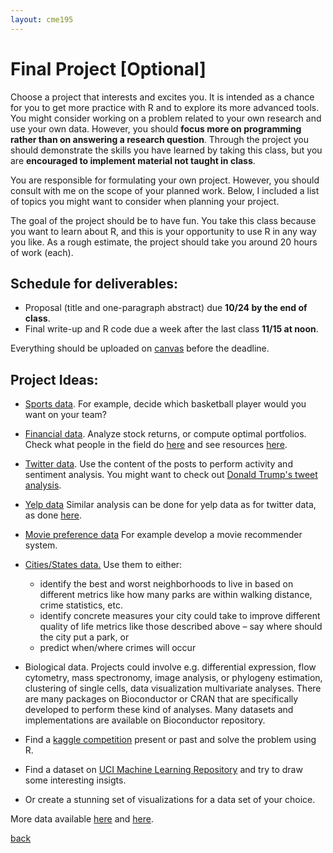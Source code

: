 ```yaml
---
layout: cme195
---
```


# [](#project) Final Project [Optional]

Choose a project that interests and excites you. It is intended as a chance for
you to get more practice with R and to explore its more advanced tools. You
might consider working on a problem related to your own research and  use your
own data. However, you should **focus more on programming rather than on
answering a research question**. Through the project you should demonstrate the
skills you have learned by taking this class, but you are **encouraged to
implement material not taught in class**.

You are responsible for formulating your own project. However, you should
consult with me on the scope of your planned work. Below, I included a list of
topics you might want to consider when planning your project.

The goal of the project should be to have fun. You take this class because you
want to learn about R, and this is your opportunity to use R in any
way you like. As a rough estimate, the project should take you around 20 hours
of work (each).

## [](#deadlines)  Schedule for deliverables:

* Proposal (title and one-paragraph abstract) due **10/24 by the end of class**.
* Final write-up and R code due a week after the last class **11/15 at noon**.

Everything should be uploaded on
[canvas](https://web.stanford.edu/group/canvas/discovery/) before the
deadline.

## [](#ideas) Project Ideas:

 * [Sports data](https://www.r-bloggers.com/sports-data-and-r-scope-for-a-thematic-rather-than-task-view-living-post/).
 For example, decide which basketball player would you want on your team?

 - [Financial data](https://www.quandl.com/browse ). Analyze stock returns, or
 compute optimal portfolios. Check what people in the field do
 [here](http://www.rinfinance.com/agenda/) and see resources
 [here](https://www.r-bloggers.com/r-and-finance/ ).

 - [Twitter data](http://geoffjentry.hexdump.org/twitteR.pdf ).
 Use the content of the posts to perform activity and sentiment analysis.
 You might want to check out
 [Donald Trump's tweet analysis](http://varianceexplained.org/r/trump-tweets/ ).

- [Yelp data](https://www.yelp.com/dataset_challenge ) Similar analysis can be
done for yelp data as for twitter data, as done
[here](http://varianceexplained.org/r/yelp-sentiment/ ).

 - [Movie preference data](http://grouplens.org/datasets/movielens/ )
 For example develop a movie recommender system.

 - [Cities/States data.](http://simplystatistics.tumblr.com/post/15182715327/list-of-citiesstates-with-open-data-help-me)
 Use them to either:
    - identify the best and worst neighborhoods to live in based on different
    metrics like how many parks are within walking distance, crime statistics, etc.
    - identify concrete measures your city could take to improve different
    quality of life metrics like those described above – say where should
    the city put a park, or
    - predict when/where crimes will occur

 - Biological data. Projects could involve e.g. differential expression,
 flow cytometry, mass spectronomy, image analysis, or phylogeny estimation,
 clustering of single cells, data visualization multivariate analyses. There
 are many packages on Bioconductor or CRAN that are specifically developed
 to perform these kind of analyses. Many datasets and implementations are
 available on Bioconductor repository.

 - Find a [kaggle competition](https://www.kaggle.com/competitions) present
 or past and solve the problem using R.

 - Find a dataset on
 [UCI Machine Learning Repository](https://archive.ics.uci.edu/ml/index.html )
 and try to draw some interesting insigts.

 - Or create a stunning set of visualizations for a data set of your choice.

 More data available [here](https://www.springboard.com/blog/free-public-data-sets-data-science-project/)
 and [here](https://catalog.data.gov/dataset?res_format=CSV).

 [back](./)
